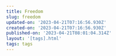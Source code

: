 ```yaml
---
title: Freedom
slug: freedom
updated-on: '2023-04-21T07:16:56.930Z'
created-on: '2023-04-21T07:16:56.930Z'
published-on: '2023-04-21T08:01:04.314Z'
layout: '[tags].html'
tags: tags
---
```



